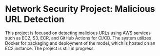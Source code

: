 # Network Security Project: Malicious URL Detection

This project is focused on detecting malicious URLs using AWS services such as EC2, S3, ECR, and GitHub Actions for CI/CD. The system utilizes Docker for packaging and deployment of the model, which is hosted on an EC2 instance. The project is still in progress.

